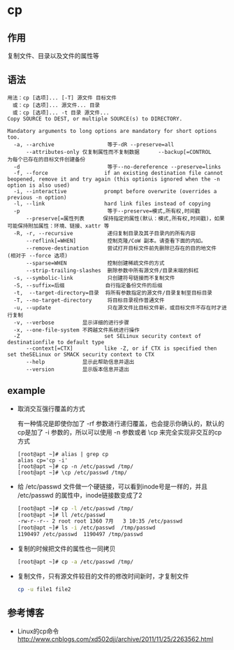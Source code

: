# cp



## 作用

复制文件、目录以及文件的属性等



## 语法

```
用法：cp [选项]... [-T] 源文件 目标文件
　或：cp [选项]... 源文件... 目录
　或：cp [选项]... -t 目录 源文件...
Copy SOURCE to DEST, or multiple SOURCE(s) to DIRECTORY.

Mandatory arguments to long options are mandatory for short options too.
  -a, --archive                 等于-dR --preserve=all
      --attributes-only 仅复制属性而不复制数据      --backup[=CONTROL           为每个已存在的目标文件创建备份
  -d                            等于--no-dereference --preserve=links
  -f, --force                  if an existing destination file cannot beopened, remove it and try again (this optionis ignored when the -n option is also used)
  -i, --interactive            prompt before overwrite (overrides a previous -n option)
  -l, --link                   hard link files instead of copying
  -p                            等于--preserve=模式,所有权,时间戳
      --preserve[=属性列表      保持指定的属性(默认：模式,所有权,时间戳)，如果可能保持附加属性：环境、链接、xattr 等
  -R, -r, --recursive           递归复制目录及其子目录内的所有内容
      --reflink[=WHEN]          控制克隆/CoW 副本。请查看下面的内如。
      --remove-destination      尝试打开目标文件前先删除已存在的目的地文件 (相对于 --force 选项)
      --sparse=WHEN             控制创建稀疏文件的方式
      --strip-trailing-slashes  删除参数中所有源文件/目录末端的斜杠
  -s, --symbolic-link           只创建符号链接而不复制文件
  -S, --suffix=后缀             自行指定备份文件的后缀
  -t,  --target-directory=目录  将所有参数指定的源文件/目录复制至目标目录
  -T, --no-target-directory     将目标目录视作普通文件
  -u, --update                  只在源文件比目标文件新，或目标文件不存在时才进行复制
  -v, --verbose         显示详细的进行步骤
  -x, --one-file-system 不跨越文件系统进行操作
  -Z                           set SELinux security context of destinationfile to default type
      --context[=CTX]          like -Z, or if CTX is specified then set theSELinux or SMACK security context to CTX
      --help            显示此帮助信息并退出
      --version         显示版本信息并退出
```



## example

- 取消交互强行覆盖的方式

  有一种情况是即使你加了 -rf 参数进行递归覆盖，也会提示你确认的，默认的cp是加了 -i 参数的，所以可以使用 -n 参数或者 \cp 来完全实现非交互的cp方式

  ```
  [root@apt ~]# alias | grep cp
  alias cp='cp -i'
  [root@apt ~]# cp -n /etc/passwd /tmp/
  [root@apt ~]# \cp /etc/passwd /tmp/
  ```


- 给 /etc/passwd 文件做一个硬链接，可以看到inode号是一样的，并且 /etc/passwd 的属性中，inode链接数变成了2

  ```bash
  [root@apt ~]# cp -l /etc/passwd /tmp/
  [root@apt ~]# ll /etc/passwd
  -rw-r--r-- 2 root root 1360 7月   3 10:35 /etc/passwd
  [root@apt ~]# ls -i /etc/passwd  /tmp/passwd 
  1190497 /etc/passwd  1190497 /tmp/passwd
  ```

- 复制的时候把文件的属性也一同拷贝

  ```bash
  [root@apt ~]# cp -a /etc/passwd /tmp/
  ```

- 复制文件，只有源文件较目的文件的修改时间新时，才复制文件

  ```bash
  cp -u file1 file2
  ```



## 参考博客

- Linux的cp命令 <http://www.cnblogs.com/xd502djj/archive/2011/11/25/2263562.html>